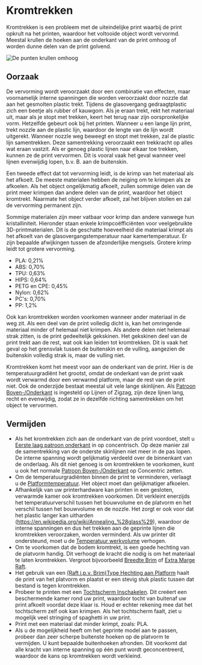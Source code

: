 Kromtrekken
====
Kromtrekken is een probleem met de uiteindelijke print waarbij de print opkrult na het printen, waardoor het voltooide object wordt vervormd. Meestal krullen de hoeken aan de onderkant van de print omhoog of worden dunne delen van de print golvend.

![De punten krullen omhoog](../../../articles/images/warping.jpg)

Oorzaak
----
De vervorming wordt veroorzaakt door een combinatie van effecten, maar voornamelijk interne spanningen die worden veroorzaakt door nozzle dat aan het gesmolten plastic trekt. Tijdens de glasovergang gedraagt ​​plastic zich een beetje als rubber of kauwgom. Als je eraan trekt, rekt het materiaal uit, maar als je stopt met trekken, keert het terug naar zijn oorspronkelijke vorm. Hetzelfde gebeurt ook bij het printen. Wanneer u een lange lijn print, trekt nozzle aan de plastic lijn, waardoor de lengte van de lijn wordt uitgerekt. Wanneer nozzle weg beweegt en stopt met trekken, zal de plastic lijn samentrekken. Deze samentrekking veroorzaakt een trekkracht op alles wat eraan vastzit. Als er genoeg plastic lijnen naar elkaar toe trekken, kunnen ze de print vervormen. Dit is vooral vaak het geval wanneer veel lijnen evenwijdig lopen, b.v. B. aan de buitenskin.

Een tweede effect dat tot vervorming leidt, is de krimp van het materiaal als het afkoelt. De meeste materialen hebben de neiging om te krimpen als ze afkoelen. Als het object ongelijkmatig afkoelt, zullen sommige delen van de print meer krimpen dan andere delen van de print, waardoor het object kromtrekt. Naarmate het object verder afkoelt, zal het blijven stollen en zal de vervorming permanent zijn.

Sommige materialen zijn meer vatbaar voor krimp dan andere vanwege hun kristalliniteit. Hieronder staan ​​enkele krimpcoëfficiënten voor veelgebruikte 3D-printmaterialen. Dit is de geschatte hoeveelheid die materiaal krimpt als het afkoelt van de glasovergangstemperatuur naar kamertemperatuur. Er zijn bepaalde afwijkingen tussen de afzonderlijke mengsels. Grotere krimp leidt tot grotere vervorming.
* PLA: 0,21%
* ABS: 0,70%
* TPU: 0,63%
* HIPS: 0,64%
* PETG en CPE: 0,45%
* Nylon: 0,62%
* PC's: 0,70%
* PP: 1,2%

Ook kan kromtrekken worden voorkomen wanneer ander materiaal in de weg zit. Als een deel van de print volledig dicht is, kan het omringende materiaal minder of helemaal niet krimpen. Als andere delen niet helemaal strak zitten, is de print gedeeltelijk gekskinen. Het gekskinen deel van de print trekt aan de rest, wat ook kan leiden tot kromtrekken. Dit is vaak het geval op het grensvlak tussen de buitenskin en de vulling, aangezien de buitenskin volledig strak is, maar de vulling niet.

Kromtrekken komt het meest voor aan de onderkant van de print. Hier is de temperatuurgradiënt het grootst, omdat de onderkant van de print vaak wordt verwarmd door een verwarmd platform, maar de rest van de print niet. Ook de onderzijde bestaat meestal uit vele lange skinlijnen. Als [Patroon Boven-/Onderkant](../top_bottom/top_bottom_pattern.md) is ingesteld op Lijnen of Zigzag, zijn deze lijnen lang, recht en evenwijdig, zodat ze in dezelfde richting samentrekken om het object te vervormen.

Vermijden
----
* Als het kromtrekken zich aan de onderkant van de print voordoet, stelt u [Eerste laag patroon onderkant](../top_bottom/top_bottom_pattern_0.md) in op concentrisch. Op deze manier zal de samentrekking van de onderste skinlijnen niet meer in de pas lopen. De interne spanning wordt gelijkmatig verdeeld over de binnenkant van de onderlaag. Als dit niet genoeg is om kromtrekken te voorkomen, kunt u ook het normale [Patroon Boven-/Onderkant](../top_bottom/top_bottom_pattern.md) op Concentric zetten.
* Om de temperatuurgradiënten binnen de print te verminderen, verlaagt u de [Platformtemperatuur](../material/material_bed_temperature.md). Het object moet dan gelijkmatiger afkoelen.
* Afhankelijk van uw printerhardware kan printen in een gesloten, verwarmde kamer ook kromtrekken voorkomen. Dit verkleint enerzijds het temperatuurverschil tussen het bouwvolume en de platvorm en het verschil tussen het bouwvolume en de nozzle. Het zorgt er ook voor dat het plastic langer kan uitharden (https://en.wikipedia.org/wiki/Annealing_%28glass%29), waardoor de interne spanningen en dus het trekken aan de geprinte lijnen die kromtrekken veroorzaken, worden verminderd. Als uw printer dit ondersteund, moet u de [Temperatuur werkvolume](../material/build_volume_temperature.md) verhogen.
* Om te voorkomen dat de bodem kromtrekt, is een goede hechting van de platvorm handig. Dit verhoogt de kracht die nodig is om het materiaal te laten kromtrekken. Vergroot bijvoorbeeld [Breedte Brim](../platform_adhesion/brim_width.md) of [Extra Marge Raft](../platform_adhesion/raft_margin.md).
* Het gebruik van een [(Raft i.p.v. Brim)Type Hechting aan Platform](../platform_adhesion/adhesion_type.md) haalt de print van het platvorm en plaatst er een stevig stuk plastic tussen dat bestand is tegen kromtrekken.
* Probeer te printen met een [Tochtscherm Inschakelen](../experimental/draft_shield_enabled.md). Dit creëert een beschermende kamer rond uw print, waardoor tocht van buitenaf uw print afkoelt voordat deze klaar is. Houd er echter rekening mee dat het tochtscherm zelf ook kan krimpen. Als het tochtscherm faalt, ziet u mogelijk veel stringing of spaghetti in uw print.
* Print met een materiaal dat minder krimpt, zoals: PLA.
* Als u de mogelijkheid heeft om het geprinte model aan te passen, probeer dan zeer scherpe buitenste hoeken op de platvorm te vermijden. U kunt bepaalde buitenhoeken afronden. Dit voorkomt dat alle kracht van interne spanning op één punt wordt geconcentreerd, waardoor de kans op kromtrekken wordt verkleind.